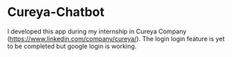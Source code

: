 # Cureya-Chatbot

I developed this app during my internship in Cureya Company (https://www.linkedin.com/company/cureya/). The login login feature is yet to be completed but google login is working.
